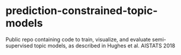 # prediction-constrained-topic-models
Public repo containing code to train, visualize, and evaluate semi-supervised topic models, as described in Hughes et al. AISTATS 2018
